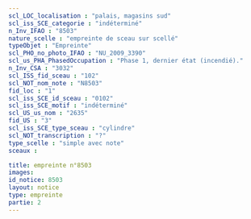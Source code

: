 ```yaml
---
scl_LOC_localisation : "palais, magasins sud"
scl_iss_SCE_categorie : "indéterminé"
n_Inv_IFAO : "8503"
nature_scelle : "empreinte de sceau sur scellé"
typeObjet : "Empreinte"
scl_PHO_no_photo_IFAO : "NU_2009_3390"
scl_us_PHA_PhasedOccupation : "Phase 1, dernier état (incendié)."
n_Inv_CSA : "3032"
scl_ISS_fid_sceau : "102"
scl_NOT_nom_note : "N8503"
fid_loc : "1"
scl_iss_SCE_id_sceau : "0102"
scl_iss_SCE_motif : "indéterminé"
scl_US_us_nom : "2635"
fid_US : "3"
scl_iss_SCE_type_sceau : "cylindre"
scl_NOT_transcription : "?"
type_scelle : "simple avec note"
sceaux :

title: empreinte n°8503
images: 
id_notice: 8503
layout: notice
type: empreinte
partie: 2
---
```

